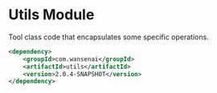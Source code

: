# Utils Module

Tool class code that encapsulates some specific operations.
```xml
<dependency>
    <groupId>com.wansenai</groupId>
    <artifactId>utils</artifactId>
    <version>2.0.4-SNAPSHOT</version>
</dependency>